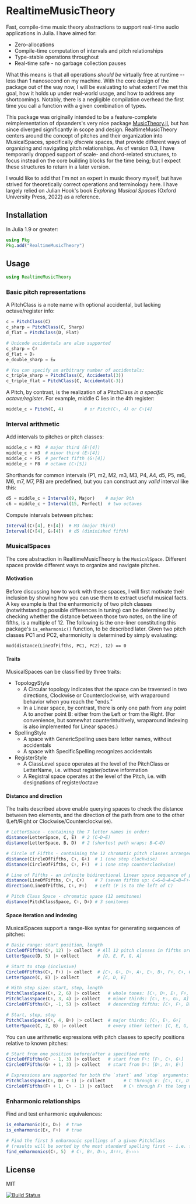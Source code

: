 # RealtimeMusicTheory
Fast, compile-time music theory abstractions to support real-time audio applications in Julia. I have aimed for:
- Zero-allocations
- Compile-time computation of intervals and pitch relationships
- Type-stable operations throughout
- Real-time safe - no garbage collection pauses

What this means is that all operations _should be_ virtually free at runtime -- less than 1 nanosecond on my machine. With the core design of the package out of the way now, I will be evaluating to what extent I’ve met this goal, how it holds up under real-world usage, and how to address any shortcomings. Notably, there is a negligible compilation overhead the first time you call a function with a given combination of types.

This package was originally intended to be a feature-complete reimplementation of dpsanders's very nice package [MusicTheory.jl](https://github.com/JuliaMusic/MusicTheory.jl), but has since diverged significantly in scope and design. RealtimeMusicTheory centers around the concept of pitches and their organization into MusicalSpaces, specifically _discrete_ spaces, that provide different ways of organizing and navigating pitch relationships. As of version 0.3, I have temporarily dropped support of scale- and chord-related structures, to focus instead on the core building blocks for the time being; but I expect these structures to return in a later version.

I would like to add that I'm not an expert in music theory myself, but have strived for theoretically correct operations and terminology here. I have largely relied on Julian Hook's book _Exploring Musical Spaces_ (Oxford University Press, 2022) as a reference.

## Installation
In Julia 1.9 or greater:
```julia
using Pkg
Pkg.add("RealtimeMusicTheory")
```

## Usage
```julia
using RealtimeMusicTheory
```

### Basic pitch representations

A PitchClass is a note name with optional accidental, but lacking octave/register info:
```julia
c = PitchClass(C)
c_sharp = PitchClass(C, Sharp)
d_flat = PitchClass(D, Flat)

# Unicode accidentals are also supported
c_sharp = C♯
d_flat = D♭
e_double_sharp = E𝄪

# You can specify an arbitrary number of accidentals:
c_triple_sharp = PitchClass(C, Accidental(3))
c_triple_flat = PitchClass(C, Accidental(-3))
```

A Pitch, by contrast, is the realization of a PitchClass _in a specific octave/register_. For example, middle C lies in the 4th register:
```julia
middle_c = Pitch(C, 4)        # or Pitch(C♮, 4) or C♮[4]
```

### Interval arithmetic

Add intervals to pitches or pitch classes:
```julia
middle_c + M3  # major third (E♮[4])
middle_c + m3  # minor third (E♭[4])
middle_c + P5  # perfect fifth (G♮[4])
middle_c + P8  # octave (C♮[5])
```

Shorthands for common intervals (P1, m2, M2, m3, M3, P4, A4, d5, P5, m6, M6, m7, M7, P8) are predefined, but you can construct any _valid_ interval like this:
```julia
d5 = middle_c + Interval(9, Major)    # major 9th
c6 = middle_c + Interval(15, Perfect)  # two octaves
```

Compute intervals between pitches:
```julia
Interval(C♮[4], E♮[4])  # M3 (major third)
Interval(C♮[4], G♭[4])  # d5 (diminished fifth)
```

### MusicalSpaces

The core abstraction in RealtimeMusicTheory is the `MusicalSpace`. Different spaces provide different ways to organize and navigate pitches.

#### Motivation
Before discussing how to work with these spaces, I will first motivate their inclusion by showing how you can use them to extract useful musical facts. A key example is that the enharmonicity of two pitch classes (notwithstanding possible differences in tuning) can be determined by checking whether the distance between those two notes, on the line of fifths, is a multiple of 12. The following is the one-liner constituting this package's `is_enharmonic()` function, to be described later. Given two pitch classes PC1 and PC2, eharmonicity is determined by simply evaluating:
```
mod(distance(LineOfFifths, PC1, PC2), 12) == 0
```

#### Traits
MusicalSpaces can be classified by three traits: 
- TopologyStyle
	- A Circular topology indicates that the space can be traversed in two directions, Clockwise or Counterclockwise, with wraparound behavior when you reach the "ends." 
	- In a Linear space, by contrast, there is only one path from any point A to another point B: either from the Left or from the Right. (For convenience, but somewhat counterintuitively, wraparound indexing is also implemented for Linear spaces.)
- SpellingStyle
	- A space with GenericSpelling uses bare letter names, without accidentals
	- A space with SpecificSpelling recognizes accidentals
- RegisterStyle
	- A ClassLevel space operates at the level of the PitchClass or LetterName, i.e. without register/octave information
	- A Registral space operates at the level of the Pitch, i.e. with designations of register/octave

#### Distance and direction
The traits described above enable querying spaces to check the distance between two elements, and the direction of the path from one to the other (Left/Right or Clockwise/Counterclockwise).
```julia
# LetterSpace - containing the 7 letter names in order:
distance(LetterSpace, C, E)  # 2 (C→D→E)
distance(LetterSpace, B, D)  # 2 (shortest path wraps: B→C→D)

# Circle of Fifths - containing the 12 chromatic pitch classes arranged by perfect fifths:
distance(CircleOfFifths, C♮, G♮)  # 1 (one step clockwise)
distance(CircleOfFifths, C♮, F♮)  # 1 (one step counterclockwise)

# Line of Fifths - an infinite bidirectional Linear space sequence of perfect fifths{
distance(LineOfFifths, C♮, C♯)    # 7 (seven fifths up: C→G→D→A→E→B→F♯→C♯)
direction(LineOfFifths, C♮, F♮)   # Left (F is to the left of C)

# Pitch Class Space - chromatic space (12 semitones)
distance(PitchClassSpace, C♮, D♯) # 3 semitones
```

#### Space iteration and indexing

MusicalSpaces support a range-like syntax for generating sequences of pitches:
```julia
# Basic range: start position, length
CircleOfFifths(C♮, 12) |> collect  # All 12 pitch classes in fifths order
LetterSpace(D, 5) |> collect       # [D, E, F, G, A]

# Start to stop (inclusive)
CircleOfFifths(C♮, F♮) |> collect  # [C♮, G♮, D♮, A♮, E♮, B♮, F♯, C♯, G♯, D♯, A♯, F♮]
LetterSpace(C, E) |> collect       # [C, D, E]

# With step size: start, step, length
PitchClassSpace(C♮, 2, 6) |> collect   # whole tones: [C♮, D♮, E♮, F♯, G♯, A♯]
PitchClassSpace(C♮, 3, 4) |> collect   # minor thirds: [C♮, E♭, G♭, A]
CircleOfFifths(C♮, -1, 5) |> collect   # descending fifths: [C♮, F♮, B♭, E♭, A♭]

# Start, step, stop
PitchClassSpace(C♮, 4, B♮) |> collect  # major thirds: [C♮, E♮, G♯]
LetterSpace(C, 2, B) |> collect        # every other letter: [C, E, G, B]
```

You can use arithmetic expressions with pitch classes to specify positions relative to known pitches:
```julia
# Start from one position before/after a specified note
CircleOfFifths(C♮ - 1, 3) |> collect   # start from F♮: [F♮, C♮, G♮]
CircleOfFifths(G♮ + 1, 3) |> collect   # start from D♮: [D♮, A♮, E♮]

# Expressions are supported for both the `start` and `stop` arguments:
PitchClassSpace(C♮, D♯ + 1) |> collect       # C through E: [C♮, C♯, D♮, D♯, E♮]
CircleOfFifths(F♮ + 1, C♮ - 1) |> collect    # C♮ through F♮ the long way
```


### Enharmonic relationships

Find and test enharmonic equivalences:
```julia
is_enharmonic(C♯, D♭)  # true
is_enharmonic(E♯, F♮)  # true

# Find the first 5 enharmonic spellings of a given PitchClass
# (results will be sorted by the most standard spelling first -- i.e. fewest accidentals)
find_enharmonics(C♮, 5)  # C♮, B♯, D♭♭, A♯♯♯, E♭♭♭♭
```


## License
MIT

[![Build Status](https://github.com/myersm0/RealtimeMusicTheory.jl/actions/workflows/CI.yml/badge.svg?branch=main)](https://github.com/myersm0/RealtimeMusicTheory.jl/actions/workflows/CI.yml?query=branch%3Amain)
